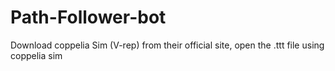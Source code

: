# Path-Follower-bot
Download coppelia Sim (V-rep) from their official site, open the .ttt file using coppelia sim
